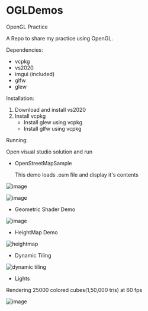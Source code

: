 # OGLDemos
OpenGL Practice


A Repo to share my practice using OpenGL.


Dependencies:
* vcpkg
* vs2020
* imgui (included)
* glfw
* glew


Installation:

1. Download and install vs2020
2. Install vcpkg
   * Install glew using vcpkg
   * Install glfw using vcpkg

Running:

Open visual studio solution and run 

* OpenStreetMapSample


  This demo loads .osm file and display it's contents

![image](https://user-images.githubusercontent.com/824691/211126560-a8f51551-b35f-4c3f-a563-b0d633ab8dc5.png)

![image](https://user-images.githubusercontent.com/824691/211213859-b4ff89a5-0ac4-4c96-a7e5-f8b37df97463.png)


* Geometric Shader Demo

![image](https://user-images.githubusercontent.com/824691/211232098-51f3e063-701d-417b-9f1d-6b97ae8da78e.png)

* HeightMap Demo

![heightmap](https://user-images.githubusercontent.com/824691/211948333-8c4f32d9-391d-43b2-ad18-8bbec90f8596.png)

* Dynamic Tiling

![dynamic tiling](https://user-images.githubusercontent.com/824691/212783723-3e56d1f4-76ef-4f6e-84a1-f9c21eebb0f9.gif)

* Lights

Rendering 25000 colored cubes(1,50,000 tris) at 60 fps

![image](https://user-images.githubusercontent.com/824691/215657369-22fbe00e-5fb3-450f-a4a8-39c84c00baeb.png)


